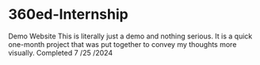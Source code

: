 # 360ed-Internship
Demo Website
This is literally just a demo and nothing serious. It is a quick one-month project that was put together to convey my thoughts more visually.
Completed 7 /25 /2024

